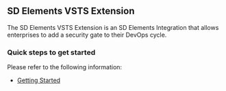 ## SD Elements VSTS Extension ##

The SD Elements VSTS Extension is an SD Elements Integration that allows enterprises
to add a security gate to their DevOps cycle.

### Quick steps to get started ###

Please refer to the following information:
- [Getting Started](https://github.com/geoffwhittington/sdelements-vsts/wiki/Getting-Started)
